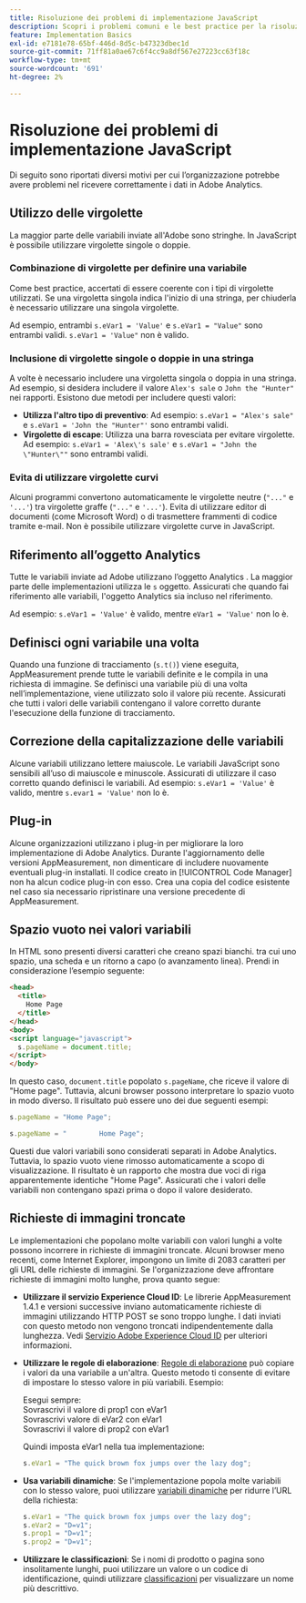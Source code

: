 ```yaml
---
title: Risoluzione dei problemi di implementazione JavaScript
description: Scopri i problemi comuni e le best practice per la risoluzione dei problemi dell’implementazione JavaScript.
feature: Implementation Basics
exl-id: e7181e78-65bf-446d-8d5c-b47323dbec1d
source-git-commit: 71ff81a0ae67c6f4cc9a8df567e27223cc63f18c
workflow-type: tm+mt
source-wordcount: '691'
ht-degree: 2%

---
```


# Risoluzione dei problemi di implementazione JavaScript

Di seguito sono riportati diversi motivi per cui l’organizzazione potrebbe avere problemi nel ricevere correttamente i dati in Adobe Analytics.

## Utilizzo delle virgolette

La maggior parte delle variabili inviate all&#39;Adobe sono stringhe. In JavaScript è possibile utilizzare virgolette singole o doppie.

### Combinazione di virgolette per definire una variabile

Come best practice, accertati di essere coerente con i tipi di virgolette utilizzati. Se una virgoletta singola indica l&#39;inizio di una stringa, per chiuderla è necessario utilizzare una singola virgolette.

Ad esempio, entrambi `s.eVar1 = 'Value'` e `s.eVar1 = "Value"` sono entrambi validi. `s.eVar1 = 'Value"` non è valido.

### Inclusione di virgolette singole o doppie in una stringa

A volte è necessario includere una virgoletta singola o doppia in una stringa. Ad esempio, si desidera includere il valore `Alex's sale` o `John the "Hunter"` nei rapporti. Esistono due metodi per includere questi valori:

* **Utilizza l&#39;altro tipo di preventivo**: Ad esempio: `s.eVar1 = "Alex's sale"` e `s.eVar1 = 'John the "Hunter"'` sono entrambi validi.
* **Virgolette di escape**: Utilizza una barra rovesciata per evitare virgolette. Ad esempio: `s.eVar1 = 'Alex\'s sale'` e `s.eVar1 = "John the \"Hunter\""` sono entrambi validi.

### Evita di utilizzare virgolette curvi

Alcuni programmi convertono automaticamente le virgolette neutre (`"..."` e `'...'`) tra virgolette graffe (`"..."` e `'...'`). Evita di utilizzare editor di documenti (come Microsoft Word) o di trasmettere frammenti di codice tramite e-mail. Non è possibile utilizzare virgolette curve in JavaScript.

## Riferimento all’oggetto Analytics

Tutte le variabili inviate ad Adobe utilizzano l’oggetto Analytics . La maggior parte delle implementazioni utilizza le `s` oggetto. Assicurati che quando fai riferimento alle variabili, l&#39;oggetto Analytics sia incluso nel riferimento.

Ad esempio: `s.eVar1 = 'Value'` è valido, mentre `eVar1 = 'Value'` non lo è.

## Definisci ogni variabile una volta

Quando una funzione di tracciamento (`s.t()`) viene eseguita, AppMeasurement prende tutte le variabili definite e le compila in una richiesta di immagine. Se definisci una variabile più di una volta nell’implementazione, viene utilizzato solo il valore più recente. Assicurati che tutti i valori delle variabili contengano il valore corretto durante l&#39;esecuzione della funzione di tracciamento.

## Correzione della capitalizzazione delle variabili

Alcune variabili utilizzano lettere maiuscole. Le variabili JavaScript sono sensibili all’uso di maiuscole e minuscole. Assicurati di utilizzare il caso corretto quando definisci le variabili. Ad esempio: `s.eVar1 = 'Value'` è valido, mentre `s.evar1 = 'Value'` non lo è.

## Plug-in

Alcune organizzazioni utilizzano i plug-in per migliorare la loro implementazione di Adobe Analytics. Durante l&#39;aggiornamento delle versioni AppMeasurement, non dimenticare di includere nuovamente eventuali plug-in installati. Il codice creato in [!UICONTROL Code Manager] non ha alcun codice plug-in con esso. Crea una copia del codice esistente nel caso sia necessario ripristinare una versione precedente di AppMeasurement.

## Spazio vuoto nei valori variabili

In HTML sono presenti diversi caratteri che creano spazi bianchi. tra cui uno spazio, una scheda e un ritorno a capo (o avanzamento linea). Prendi in considerazione l’esempio seguente:

```html
<head>
  <title>
    Home Page
  </title>
</head>
<body>
<script language="javascript">
  s.pageName = document.title;
</script>
</body>
```

In questo caso, `document.title` popolato `s.pageName`, che riceve il valore di &quot;Home page&quot;. Tuttavia, alcuni browser possono interpretare lo spazio vuoto in modo diverso. Il risultato può essere uno dei due seguenti esempi:

```js
s.pageName = "Home Page";
```

```js
s.pageName = "        Home Page";
```

Questi due valori variabili sono considerati separati in Adobe Analytics. Tuttavia, lo spazio vuoto viene rimosso automaticamente a scopo di visualizzazione. Il risultato è un rapporto che mostra due voci di riga apparentemente identiche &quot;Home Page&quot;. Assicurati che i valori delle variabili non contengano spazi prima o dopo il valore desiderato.

## Richieste di immagini troncate

Le implementazioni che popolano molte variabili con valori lunghi a volte possono incorrere in richieste di immagini troncate. Alcuni browser meno recenti, come Internet Explorer, impongono un limite di 2083 caratteri per gli URL delle richieste di immagini. Se l&#39;organizzazione deve affrontare richieste di immagini molto lunghe, prova quanto segue:

* **Utilizzare il servizio Experience Cloud ID**: Le librerie AppMeasurement 1.4.1 e versioni successive inviano automaticamente richieste di immagini utilizzando HTTP POST se sono troppo lunghe. I dati inviati con questo metodo non vengono troncati indipendentemente dalla lunghezza. Vedi [Servizio Adobe Experience Cloud ID](https://experienceleague.adobe.com/docs/id-service/using/home.html?lang=it) per ulteriori informazioni.
* **Utilizzare le regole di elaborazione**: [Regole di elaborazione](/help/admin/admin/c-manage-report-suites/c-edit-report-suites/general/c-processing-rules/processing-rules.md) può copiare i valori da una variabile a un&#39;altra. Questo metodo ti consente di evitare di impostare lo stesso valore in più variabili. Esempio:

   Esegui sempre:<br>
Sovrascrivi il valore di prop1 con eVar1<br>
Sovrascrivi valore di eVar2 con eVar1<br>
Sovrascrivi il valore di prop2 con eVar1<br>

   Quindi imposta eVar1 nella tua implementazione:

   ```js
   s.eVar1 = "The quick brown fox jumps over the lazy dog";
   ```

* **Usa variabili dinamiche**: Se l&#39;implementazione popola molte variabili con lo stesso valore, puoi utilizzare [variabili dinamiche](/help/implement/vars/page-vars/dynamic-variables.md) per ridurre l’URL della richiesta:

   ```js
   s.eVar1 = "The quick brown fox jumps over the lazy dog";
   s.eVar2 = "D=v1";
   s.prop1 = "D=v1";
   s.prop2 = "D=v1";
   ```

* **Utilizzare le classificazioni**: Se i nomi di prodotto o pagina sono insolitamente lunghi, puoi utilizzare un valore o un codice di identificazione, quindi utilizzare [classificazioni](/help/components/classifications/c-classifications.md) per visualizzare un nome più descrittivo.
